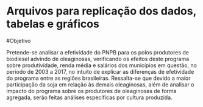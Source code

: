 # Arquivos para replicação dos dados, tabelas e gráficos

#Objetivo

Pretende-se analisar a efetividade do PNPB para os polos produtores de biodiesel advindo de oleaginosas, verificando os efeitos deste programa sobre produtividade, renda média e salários dos municípios em questão, no período de 2003 a 2017, no intuito de explicar as diferenças de efetividade do programa entre as regiões brasileiras. Ressalta-se que devido a maior participação da soja em relação às demais oleaginosas, além de analisar o impacto do programa sobre os produtores de oleaginosas de forma agregada, serão feitas análises específicas por cultura produzida.
